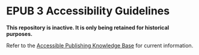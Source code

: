 # EPUB 3 Accessibility Guidelines

__This repository is inactive. It is only being retained for historical purposes.__

Refer to the [Accessible Publishing Knowledge Base](https://github.com/daisy/kb) for current information.
